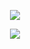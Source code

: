 
<a href="https://dev.to/peepingclown">
  <i class="fab fa-dev" title="peepingclown's DEV Profile"></i>
</a>

<!--
**PeepingClown/PeepingClown** is a ✨ _special_ ✨ repository because its `README.md` (this file) appears on your GitHub profile.

Here are some ideas to get you started:

- 🔭 I’m currently working on ...
- 🌱 I’m currently learning ...
- 👯 I’m looking to collaborate on ...
- 🤔 I’m looking for help with ...
- 💬 Ask me about ...
- 📫 How to reach me: ...
- 😄 Pronouns: ...
- ⚡ Fun fact: ...
-->

  


  <p align="center">
     <img src="https://github-readme-stats.vercel.app/api/top-langs/?username=PeepingClown">
   </p>

  <p align="center">
  <img src="https://github-readme-stats.vercel.app/api?username=PeepingClown&show_icons=true&theme=dracula" />
  </p>

